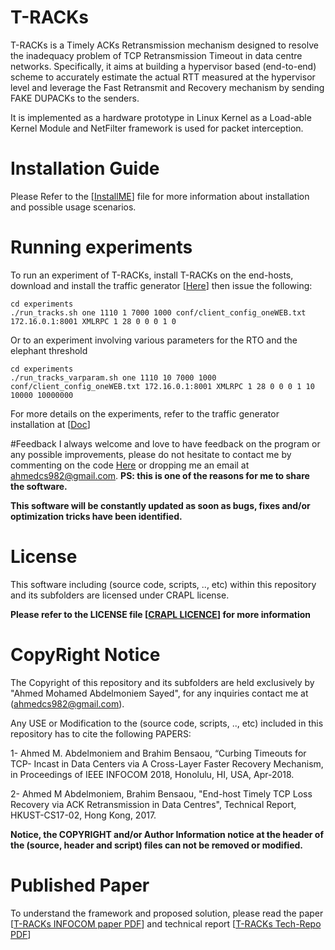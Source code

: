 # T-RACKs
T-RACKs is a Timely ACKs Retransmission mechanism designed to resolve the inadequacy problem of TCP Retransmission Timeout in data centre networks. 
Specifically, it aims at building a hypervisor based (end-to-end) scheme to accurately estimate the actual RTT measured at the hypervisor level and leverage the Fast Retransmit and Recovery mechanism by sending FAKE DUPACKs to the senders. 

It is implemented as a hardware prototype in Linux Kernel as a Load-able Kernel Module and NetFilter framework is used for packet interception.

# Installation Guide
Please Refer to the \[[InstallME](InstallME.md)\] file for more information about installation and possible usage scenarios.

# Running experiments

To run an experiment of T-RACKs, install T-RACKs on the end-hosts, download and install the traffic generator \[[Here](http://github.com/ahmedcs/Traffic_Generator)\] then issue the following:

```
cd experiments
./run_tracks.sh one 1110 1 7000 1000 conf/client_config_oneWEB.txt 172.16.0.1:8001 XMLRPC 1 28 0 0 0 1 0
```
Or to an experiment involving various parameters for the RTO and the elephant threshold
```
cd experiments
./run_tracks_varparam.sh one 1110 10 7000 1000 conf/client_config_oneWEB.txt 172.16.0.1:8001 XMLRPC 1 28 0 0 0 1 10 10000 10000000
```
For more details on the experiments, refer to the traffic generator installation at \[[Doc](http://github.com/ahmedcs/Traffic_Generator/InstallME.md)\]

#Feedback
I always welcome and love to have feedback on the program or any possible improvements, please do not hesitate to contact me by commenting on the code [Here](https://ahmedcs.github.io/HSCC-post/) or dropping me an email at [ahmedcs982@gmail.com](mailto:ahmedcs982@gmail.com). **PS: this is one of the reasons for me to share the software.**  

**This software will be constantly updated as soon as bugs, fixes and/or optimization tricks have been identified.**


# License
This software including (source code, scripts, .., etc) within this repository and its subfolders are licensed under CRAPL license.

**Please refer to the LICENSE file \[[CRAPL LICENCE](LICENSE)\] for more information**


# CopyRight Notice
The Copyright of this repository and its subfolders are held exclusively by "Ahmed Mohamed Abdelmoniem Sayed", for any inquiries contact me at ([ahmedcs982@gmail.com](mailto:ahmedcs982@gmail.com)).

Any USE or Modification to the (source code, scripts, .., etc) included in this repository has to cite the following PAPERS:  

1- Ahmed M. Abdelmoniem and Brahim Bensaou, “Curbing Timeouts for TCP- Incast in Data Centers via A Cross-Layer Faster Recovery Mechanism, in Proceedings of IEEE INFOCOM 2018, Honolulu, HI, USA, Apr-2018. 
 
2- Ahmed M Abdelmoniem, Brahim Bensaou, "End-host Timely TCP Loss Recovery via ACK Retransmission in Data Centres", Technical Report, HKUST-CS17-02, Hong Kong, 2017.  

**Notice, the COPYRIGHT and/or Author Information notice at the header of the (source, header and script) files can not be removed or modified.**


# Published Paper
To understand the framework and proposed solution, please read the paper \[[T-RACKs INFOCOM paper PDF](download/TRACKs-Paper.pdf)\] and technical report \[[T-RACKs Tech-Repo PDF](download/TRACKs-Report.pdf)\]

